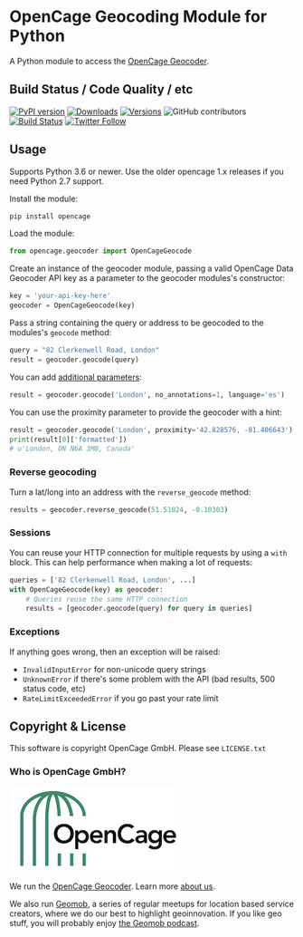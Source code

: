 
# OpenCage Geocoding Module for Python

A Python module to access the [OpenCage Geocoder](https://opencagedata.com/).

## Build Status / Code Quality / etc

[![PyPI version](https://badge.fury.io/py/opencage.svg)](https://badge.fury.io/py/opencage)
[![Downloads](https://pepy.tech/badge/opencage/month)](https://pepy.tech/project/opencage)
[![Versions](https://img.shields.io/pypi/pyversions/opencage)](https://pypi.org/project/opencage/)
![GitHub contributors](https://img.shields.io/github/contributors/opencagedata/python-opencage-geocoder)
[![Build Status](https://travis-ci.com/OpenCageData/python-opencage-geocoder.svg?branch=master)](https://travis-ci.com/OpenCageData/python-opencage-geocoder)
[![Twitter Follow](https://img.shields.io/twitter/follow/OpenCage?label=Follow%20OpenCage&style=social)](https://twitter.com/opencage)

## Usage

Supports Python 3.6 or newer. Use the older opencage 1.x releases if you need Python 2.7 support.

Install the module:

```bash
pip install opencage
```

Load the module:

```python
from opencage.geocoder import OpenCageGeocode
```

Create an instance of the geocoder module, passing a valid OpenCage Data Geocoder API key
as a parameter to the geocoder modules's constructor:

```python
key = 'your-api-key-here'
geocoder = OpenCageGeocode(key)
```

Pass a string containing the query or address to be geocoded to the modules's `geocode` method:

```python
query = "82 Clerkenwell Road, London"
result = geocoder.geocode(query)
```

You can add [additional parameters](https://opencagedata.com/api#forward):

```python
result = geocoder.geocode('London', no_annotations=1, language='es')
```

You can use the proximity parameter to provide the geocoder with a hint:

```python
result = geocoder.geocode('London', proximity='42.828576, -81.406643')
print(result[0]['formatted'])
# u'London, ON N6A 3M8, Canada'
```


### Reverse geocoding

Turn a lat/long into an address with the ``reverse_geocode`` method:

```python
results = geocoder.reverse_geocode(51.51024, -0.10303)
```

### Sessions

You can reuse your HTTP connection for multiple requests by
using a `with` block. This can help performance when making
a lot of requests:

```python
queries = ['82 Clerkenwell Road, London', ...]
with OpenCageGeocode(key) as geocoder:
    # Queries reuse the same HTTP connection
    results = [geocoder.geocode(query) for query in queries]
```

### Exceptions

If anything goes wrong, then an exception will be raised:
 * ``InvalidInputError`` for non-unicode query strings
 * ``UnknownError`` if there's some problem with the API (bad results, 500 status code, etc)
 * ``RateLimitExceededError`` if you go past your rate limit


## Copyright & License

This software is copyright OpenCage GmbH.
Please see `LICENSE.txt`

### Who is OpenCage GmbH?

<a href="https://opencagedata.com"><img src="opencage_logo_300_150.png"></a>

We run the [OpenCage Geocoder](https://opencagedata.com). Learn more [about us](https://opencagedata.com/about).

We also run [Geomob](https://thegeomob.com), a series of regular meetups for location based service creators, where we do our best to highlight geoinnovation. If you like geo stuff, you will probably enjoy [the Geomob podcast](https://thegeomob.com/podcast/).
